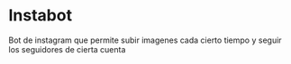 # Instabot
 Bot de instagram que permite subir imagenes cada cierto tiempo y seguir los seguidores de cierta cuenta
